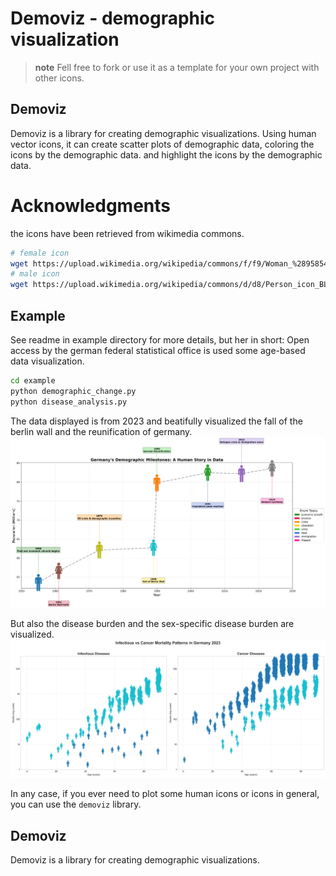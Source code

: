 # Demoviz - demographic visualization

> **note**
> Fell free to fork or use it as a template for your own project with other icons.

## Demoviz

Demoviz is a library for creating demographic visualizations.
Using human vector icons, it can create scatter plots of demographic data, coloring the icons by the demographic data.
and highlight the icons by the demographic data.

# Acknowledgments
the icons have been retrieved from wikimedia commons.
``` bash
# female icon
wget https://upload.wikimedia.org/wikipedia/commons/f/f9/Woman_%28958542%29_-_The_Noun_Project.svg
# male icon
wget https://upload.wikimedia.org/wikipedia/commons/d/d8/Person_icon_BLACK-01.svg
```

## Example
See readme in example directory for more details, but her in short:
Open access by the german federal statistical office is used some age-based data visualization.
``` bash
cd example  
python demographic_change.py
python disease_analysis.py
```
The data displayed is from 2023 and beatifully visualized the fall of the berlin wall and the reunification of germany.
![demographic_change](example/plots/germany_demographic_timeline.png)

But also the disease burden and the sex-specific disease burden are visualized.
![disease_analysis](example/plots/german_infectious_vs_cancer_2023.png)

In any case, if you ever need to plot some human icons or icons in general, you can use the `demoviz` library.

## Demoviz

Demoviz is a library for creating demographic visualizations.
